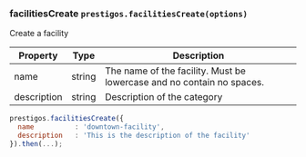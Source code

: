 <h3 id="facilitiesCreate">facilitiesCreate
  <code>prestigos.facilitiesCreate(options)</code>
</h3>

Create a facility

| Property    | Type          | Description |
| ----------- | --------------|------------ |
| name        | string        | The name of the facility. Must be lowercase and no contain no spaces.
| description | string        | Description of the category

```javascript
prestigos.facilitiesCreate({
  name          : 'downtown-facility',
  description   : 'This is the description of the facility'
}).then(...);
```
